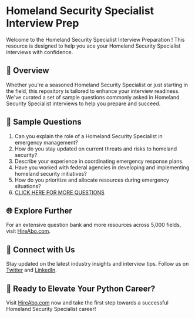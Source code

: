 # Homeland Security Specialist Interview Prep

Welcome to the Homeland Security Specialist Interview Preparation ! This resource is designed to help you ace your Homeland Security Specialist interviews with confidence.

## 🚀 Overview

Whether you're a seasoned Homeland Security Specialist or just starting in the field, this repository is tailored to enhance your interview readiness. We've curated a set of sample questions commonly asked in Homeland Security Specialist interviews to help you prepare and succeed.

## 📝 Sample Questions

1. Can you explain the role of a Homeland Security Specialist in emergency management?
2. How do you stay updated on current threats and risks to homeland security?
3. Describe your experience in coordinating emergency response plans.
4. Have you worked with federal agencies in developing and implementing homeland security initiatives?
5. How do you prioritize and allocate resources during emergency situations?
6. [CLICK HERE FOR MORE QUESTIONS](https://hireabo.com/job/17_4_11/Homeland%20Security%20Specialist)

## 🌐 Explore Further

For an extensive question bank and more resources across 5,000 fields, visit [HireAbo.com](https://www.hireabo.com).

## 📱 Connect with Us

Stay updated on the latest industry insights and interview tips. Follow us on [Twitter](https://twitter.com/hireabo) and [LinkedIn](https://www.linkedin.com/in/hire-abo-3609972a8/).

## 🚀 Ready to Elevate Your Python Career?

Visit [HireAbo.com](https://www.hireabo.com) now and take the first step towards a successful Homeland Security Specialist career!